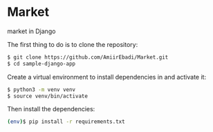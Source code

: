 # Market
market in Django

The first thing to do is to clone the repository:

```sh
$ git clone https://github.com/AmiirEbadi/Market.git
$ cd sample-django-app
```

Create a virtual environment to install dependencies in and activate it:

```sh
$ python3 -m venv venv
$ source venv/bin/activate
```

Then install the dependencies:

```sh
(env)$ pip install -r requirements.txt
```
